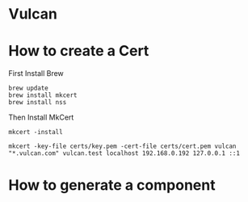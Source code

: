 # Vulcan

# How to create a Cert

First Install Brew

```
brew update
brew install mkcert
brew install nss
```

Then Install MkCert

```
mkcert -install
```

```
mkcert -key-file certs/key.pem -cert-file certs/cert.pem vulcan "*.vulcan.com" vulcan.test localhost 192.168.0.192 127.0.0.1 ::1
```

# How to generate a component
